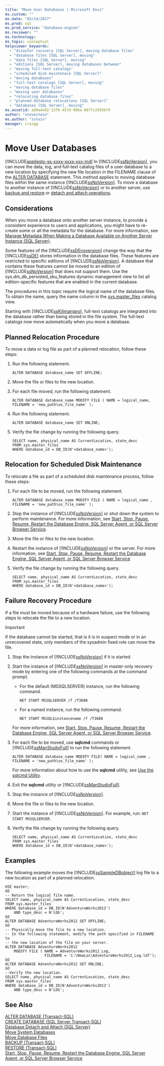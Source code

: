 ```yaml
---
title: "Move User Databases | Microsoft Docs"
ms.custom: ""
ms.date: "03/14/2017"
ms.prod: sql
ms.prod_service: "database-engine"
ms.reviewer: ""
ms.technology: 
ms.topic: conceptual
helpviewer_keywords: 
  - "disaster recovery [SQL Server], moving database files"
  - "database files [SQL Server], moving"
  - "data files [SQL Server], moving"
  - "editions [SQL Server], moving databases between"
  - "moving full-text catalogs"
  - "scheduled disk maintenace [SQL Server]"
  - "moving databases"
  - "full-text catalogs [SQL Server], moving"
  - "moving database files"
  - "moving user databases"
  - "relocating database files"
  - "planned database relocations [SQL Server]"
  - "databases [SQL Server], moving"
ms.assetid: ad9a4e92-13fb-457d-996a-66ffc2d55b79
author: "stevestein"
ms.author: "sstein"
manager: craigg
---
```

# Move User Databases
[!INCLUDE[appliesto-ss-xxxx-xxxx-xxx-md](../../includes/appliesto-ss-xxxx-xxxx-xxx-md.md)]
  In [!INCLUDE[ssNoVersion](../../includes/ssnoversion-md.md)], you can move the data, log, and full-text catalog files of a user database to a new location by specifying the new file location in the FILENAME clause of the [ALTER DATABASE](../../t-sql/statements/alter-database-transact-sql.md) statement. This method applies to moving database files within the same instance [!INCLUDE[ssNoVersion](../../includes/ssnoversion-md.md)]. To move a database to another instance of [!INCLUDE[ssNoVersion](../../includes/ssnoversion-md.md)] or to another server, use [backup and restore](../../relational-databases/backup-restore/back-up-and-restore-of-sql-server-databases.md) or [detach and attach operations](../../relational-databases/databases/move-a-database-using-detach-and-attach-transact-sql.md).  
  
## Considerations  
 When you move a database onto another server instance, to provide a consistent experience to users and applications, you might have to re-create some or all the metadata for the database. For more information, see [Manage Metadata When Making a Database Available on Another Server Instance &#40;SQL Server&#41;](../../relational-databases/databases/manage-metadata-when-making-a-database-available-on-another-server.md).  
  
 Some features of the [!INCLUDE[ssDEnoversion](../../includes/ssdenoversion-md.md)] change the way that the [!INCLUDE[ssDE](../../includes/ssde-md.md)] stores information in the database files. These features are restricted to specific editions of [!INCLUDE[ssNoVersion](../../includes/ssnoversion-md.md)]. A database that contains these features cannot be moved to an edition of [!INCLUDE[ssNoVersion](../../includes/ssnoversion-md.md)] that does not support them. Use the sys.dm_db_persisted_sku_features dynamic management view to list all edition-specific features that are enabled in the current database.  
  
 The procedures in this topic require the logical name of the database files. To obtain the name, query the name column in the [sys.master_files](../../relational-databases/system-catalog-views/sys-master-files-transact-sql.md) catalog view.  
  
 Starting with [!INCLUDE[ssKilimanjaro](../../includes/sskilimanjaro-md.md)], full-text catalogs are integrated into the database rather than being stored in the file system. The full-text catalogs now move automatically when you move a database.  
  
## Planned Relocation Procedure  
 To move a data or log file as part of a planned relocation, follow these steps:  
  
1.  Run the following statement.  
  
    ```  
    ALTER DATABASE database_name SET OFFLINE;  
    ```  
  
2.  Move the file or files to the new location.  
  
3.  For each file moved, run the following statement.  
  
    ```  
    ALTER DATABASE database_name MODIFY FILE ( NAME = logical_name, FILENAME = 'new_path\os_file_name' );  
    ```  
  
4.  Run the following statement.  
  
    ```  
    ALTER DATABASE database_name SET ONLINE;  
    ```  
  
5.  Verify the file change by running the following query.  
  
    ```  
    SELECT name, physical_name AS CurrentLocation, state_desc  
    FROM sys.master_files  
    WHERE database_id = DB_ID(N'<database_name>');  
    ```  
  
## Relocation for Scheduled Disk Maintenance  
 To relocate a file as part of a scheduled disk maintenance process, follow these steps:  
  
1.  For each file to be moved, run the following statement.  
  
    ```  
    ALTER DATABASE database_name MODIFY FILE ( NAME = logical_name , FILENAME = 'new_path\os_file_name' );  
    ```  
  
2.  Stop the instance of [!INCLUDE[ssNoVersion](../../includes/ssnoversion-md.md)] or shut down the system to perform maintenance. For more information, see [Start, Stop, Pause, Resume, Restart the Database Engine, SQL Server Agent, or SQL Server Browser Service](../../database-engine/configure-windows/start-stop-pause-resume-restart-sql-server-services.md).  
  
3.  Move the file or files to the new location.  
  
4.  Restart the instance of [!INCLUDE[ssNoVersion](../../includes/ssnoversion-md.md)] or the server. For more information, see [Start, Stop, Pause, Resume, Restart the Database Engine, SQL Server Agent, or SQL Server Browser Service](../../database-engine/configure-windows/start-stop-pause-resume-restart-sql-server-services.md)  
  
5.  Verify the file change by running the following query.  
  
    ```  
    SELECT name, physical_name AS CurrentLocation, state_desc  
    FROM sys.master_files  
    WHERE database_id = DB_ID(N'<database_name>');  
    ```  
  
## Failure Recovery Procedure  
 If a file must be moved because of a hardware failure, use the following steps to relocate the file to a new location.  
  
> [!IMPORTANT]  
>  If the database cannot be started, that is it is in suspect mode or in an unrecovered state, only members of the sysadmin fixed role can move the file.  
  
1.  Stop the instance of [!INCLUDE[ssNoVersion](../../includes/ssnoversion-md.md)] if it is started.  
  
2.  Start the instance of [!INCLUDE[ssNoVersion](../../includes/ssnoversion-md.md)] in master-only recovery mode by entering one of the following commands at the command prompt.  
  
    -   For the default (MSSQLSERVER) instance, run the following command.  
  
        ```  
        NET START MSSQLSERVER /f /T3608  
        ```  
  
    -   For a named instance, run the following command.  
  
        ```  
        NET START MSSQL$instancename /f /T3608  
        ```  
  
     For more information, see [Start, Stop, Pause, Resume, Restart the Database Engine, SQL Server Agent, or SQL Server Browser Service](../../database-engine/configure-windows/start-stop-pause-resume-restart-sql-server-services.md).  
  
3.  For each file to be moved, use **sqlcmd** commands or [!INCLUDE[ssManStudioFull](../../includes/ssmanstudiofull-md.md)] to run the following statement.  
  
    ```  
    ALTER DATABASE database_name MODIFY FILE( NAME = logical_name , FILENAME = 'new_path\os_file_name' );  
    ```  
  
     For more information about how to use the **sqlcmd** utility, see [Use the sqlcmd Utility](../../relational-databases/scripting/sqlcmd-use-the-utility.md).  
  
4.  Exit the **sqlcmd** utility or [!INCLUDE[ssManStudioFull](../../includes/ssmanstudiofull-md.md)].  
  
5.  Stop the instance of [!INCLUDE[ssNoVersion](../../includes/ssnoversion-md.md)].  
  
6.  Move the file or files to the new location.  
  
7.  Start the instance of [!INCLUDE[ssNoVersion](../../includes/ssnoversion-md.md)]. For example, run: `NET START MSSQLSERVER`.  
  
8.  Verify the file change by running the following query.  
  
    ```  
    SELECT name, physical_name AS CurrentLocation, state_desc  
    FROM sys.master_files  
    WHERE database_id = DB_ID(N'<database_name>');  
    ```  
  
## Examples  
 The following example moves the [!INCLUDE[ssSampleDBobject](../../includes/sssampledbobject-md.md)] log file to a new location as part of a planned relocation.  
  
```  
USE master;  
GO  
-- Return the logical file name.  
SELECT name, physical_name AS CurrentLocation, state_desc  
FROM sys.master_files  
WHERE database_id = DB_ID(N'AdventureWorks2012')  
    AND type_desc = N'LOG';  
GO  
ALTER DATABASE AdventureWorks2012 SET OFFLINE;  
GO  
-- Physically move the file to a new location.  
-- In the following statement, modify the path specified in FILENAME to  
-- the new location of the file on your server.  
ALTER DATABASE AdventureWorks2012   
    MODIFY FILE ( NAME = AdventureWorks2012_Log,   
                  FILENAME = 'C:\NewLoc\AdventureWorks2012_Log.ldf');  
GO  
ALTER DATABASE AdventureWorks2012 SET ONLINE;  
GO  
--Verify the new location.  
SELECT name, physical_name AS CurrentLocation, state_desc  
FROM sys.master_files  
WHERE database_id = DB_ID(N'AdventureWorks2012')  
    AND type_desc = N'LOG';  
```  
  
## See Also  
 [ALTER DATABASE &#40;Transact-SQL&#41;](../../t-sql/statements/alter-database-transact-sql.md)   
 [CREATE DATABASE &#40;SQL Server Transact-SQL&#41;](../../t-sql/statements/create-database-sql-server-transact-sql.md)   
 [Database Detach and Attach &#40;SQL Server&#41;](../../relational-databases/databases/database-detach-and-attach-sql-server.md)   
 [Move System Databases](../../relational-databases/databases/move-system-databases.md)   
 [Move Database Files](../../relational-databases/databases/move-database-files.md)   
 [BACKUP &#40;Transact-SQL&#41;](../../t-sql/statements/backup-transact-sql.md)   
 [RESTORE &#40;Transact-SQL&#41;](../../t-sql/statements/restore-statements-transact-sql.md)   
 [Start, Stop, Pause, Resume, Restart the Database Engine, SQL Server Agent, or SQL Server Browser Service](../../database-engine/configure-windows/start-stop-pause-resume-restart-sql-server-services.md)  
  
  

